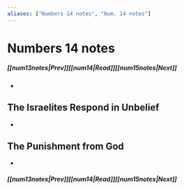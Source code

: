 ```yaml
---
aliases: ["Numbers 14 notes", "Num. 14 notes"]
---
```

# Numbers 14 notes
##### <span class=arrow-left></span>[[num13notes|Prev]]<span class=navigation-separator></span>[[num14|Read]]<span class=navigation-separator></span>[[num15notes|Next]]<span class=arrow-right></span>
- 
## The Israelites Respond in Unbelief
- 
## The Punishment from God
- 
##### <span class=arrow-left></span>[[num13notes|Prev]]<span class=navigation-separator></span>[[num14|Read]]<span class=navigation-separator></span>[[num15notes|Next]]<span class=arrow-right></span>